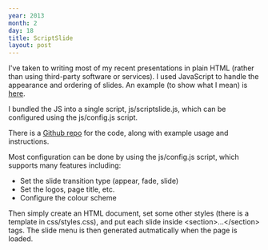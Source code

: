 ```yaml
---
year: 2013
month: 2
day: 18
title: ScriptSlide
layout: post
---
```


<p>
I've taken to writing most of my recent presentations in plain HTML (rather than using third-party software or services). I used
JavaScript to handle the appearance and ordering of slides. An example (to show what I mean) is 
<a href="http://www.willwebberley.net/downloads/scriptslide" target="_blank">here</a>.
</p>
<p>I bundled the JS into a single script, <span class="code">js/scriptslide.js</span>, which can be configured
using the <span class="code">js/config.js</span> script. </p>
<p>There is a <a href="https://github.com/willwebberley/ScriptSlide" target="_blank">Github repo</a> for the code, along with example usage and instructions.</p>
<p>
Most configuration can be done by using the <span class="code">js/config.js</span> script, which supports many features including:</p>
<ul>
	<li>Set the slide transition type (appear, fade, slide)</li>
	<li>Set the logos, page title, etc.</li>
	<li>Configure the colour scheme</li>
</ul>
<p>
Then simply create an HTML document, set some other styles (there is a template in <span class="code">css/styles.css</span>), and 
put each slide inside <span class="code">&lt;section&gt;...&lt;/section&gt;</span> tags. The slide menu is then generated autmatically
when the page is loaded.
</p>
